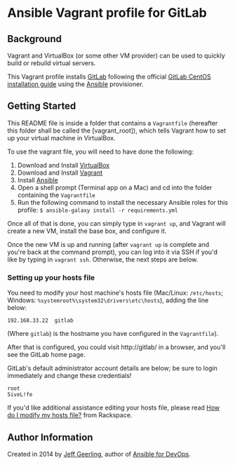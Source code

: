 # Ansible Vagrant profile for GitLab

## Background

Vagrant and VirtualBox (or some other VM provider) can be used to quickly build or rebuild virtual servers.

This Vagrant profile installs [GitLab](https://github.com/gitlabhq/) following the official [GitLab CentOS installation guide](https://github.com/gitlabhq/gitlab-recipes/blob/master/install/centos/README.md) using the [Ansible](http://www.ansible.com/) provisioner.

## Getting Started

This README file is inside a folder that contains a `Vagrantfile` (hereafter this folder shall be called the [vagrant_root]), which tells Vagrant how to set up your virtual machine in VirtualBox.

To use the vagrant file, you will need to have done the following:

  1. Download and Install [VirtualBox](https://www.virtualbox.org/wiki/Downloads)
  2. Download and Install [Vagrant](https://www.vagrantup.com/downloads.html)
  3. Install [Ansible](http://docs.ansible.com/ansible/latest/intro_installation.html)
  4. Open a shell prompt (Terminal app on a Mac) and cd into the folder containing the `Vagrantfile`
  5. Run the following command to install the necessary Ansible roles for this profile: `$ ansible-galaxy install -r requirements.yml`

Once all of that is done, you can simply type in `vagrant up`, and Vagrant will create a new VM, install the base box, and configure it.

Once the new VM is up and running (after `vagrant up` is complete and you're back at the command prompt), you can log into it via SSH if you'd like by typing in `vagrant ssh`. Otherwise, the next steps are below.

### Setting up your hosts file

You need to modify your host machine's hosts file (Mac/Linux: `/etc/hosts`; Windows: `%systemroot%\system32\drivers\etc\hosts`), adding the line below:

    192.168.33.22  gitlab

(Where `gitlab`) is the hostname you have configured in the `Vagrantfile`).

After that is configured, you could visit http://gitlab/ in a browser, and you'll see the GitLab home page.

GitLab's default administrator account details are below; be sure to login immediately and change these credentials!

    root
    5iveL!fe

If you'd like additional assistance editing your hosts file, please read [How do I modify my hosts file?](https://docs.rackspace.com/support/how-to/modify-your-hosts-file) from Rackspace.

## Author Information

Created in 2014 by [Jeff Geerling](https://www.jeffgeerling.com/), author of [Ansible for DevOps](https://www.ansiblefordevops.com/).
